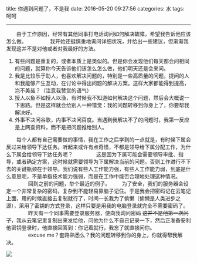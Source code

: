 title: 你遇到问题了，不是我
date: 2016-05-20 09:27:56
categories: 水
tags: 呵呵

---

　　由于工作原因，经常有其他同事打电话询问如何解决故障，希望我告诉他应该怎么做。
　　
　　我开始还挺慎重地询问详细状况，并给出一些建议，但渐渐我发现这并不是对他或者对我最好的方法。
　　
1. 有些问题是重复的，或者本质上是类似的。但是你会发现他们每天都会问相同的问题，就算你今天告诉他们该怎么怎么做，他们明天还是会来问。
2. 我是比较乐于助人，也喜欢解决问题的，特别是一些高质量的问题，提问的人和我能够产生互动，在讨论中得出问题的解决方案。这样大家都能得到提高，岂不美哉？（注意我赞赏的语气）
3. 授人以鱼不如授人以渔，有时候我不知道如何解决这个问题，然后会大概说一下思路。但是这样就会给别人一种错觉：我的问题转移到你身上了，你要帮我解决好。
4. 外事不决问谷歌，内事不决问百度。当遇到我解决不了的问题时，我第一反应是上网查资料，而不是把问题推给别人。
<!--more -->

　　每个人都有自己需要做的事情，我在工作之后学到的一点就是，有时候下属会反过来给领导下达任务。听起来或许有点奇怪，不都是领导给下属分配工作，为什么下属会给领导下达任务呢？
　　
　　这是因为下属可能会需要领导审批、指导，或者确定方案，这时候就需要领导为下属解决当前的问题，否则工作进行不下去的关键瓶颈在于领导。我们说有些人工作能力强，有些人工作能力弱，到底是什么意思呢，不是单指技术能力强弱，而是在工作中能否合理地处理这种情况。
　　
　　回到之前的问题，举个最近的例子。
　　为了安全，我们的服务器会设定一个非常复杂的密码，复杂到不能轻易靠脑子记住。于是我会把密码记在云笔记上面，用的时候直接去复制就行了，时间一长我为了偷懒（偷懒是人类进步之源），采用了密钥的方式登录，这样只要是用我的电脑登录就完全不需要密码了。
　　
　　昨天有一个同事需要登录服务器，便向我询问密码 ~~这并不是他第一次问了~~，我从云笔记里复制出来发给他，问他为什么不自己记录一下，然后正准备安利他密钥登录时，他直接回答到：你记着就行，我忘了就直接问你。
　　
　　excuse me？套路熟悉么？我的问题转移到你的身上，你就得帮我解决。
  
  ![](http://shurriklab.qiniudn.com/adf8zt3daywx949ux2ifa2qgmb.png)